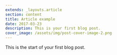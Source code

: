 ```yaml
---
extends: _layouts.article
section: content
title: Article example
date: 2017-03-23
description: This is your first blog post.
cover_image: /assets/img/post-cover-image-2.png
---
```


This is the start of your first blog post.
